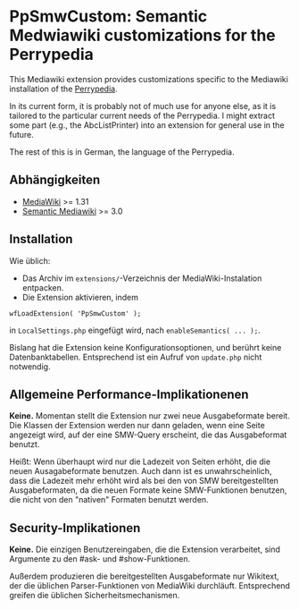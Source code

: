 # PpSmwCustom: Semantic Medwiawiki customizations for the Perrypedia 

This Mediawiki extension provides customizations specific to the Mediawiki installation of the [Perrypedia](http://www.perrypedia.proc).

In its current form, it is probably not of much use for anyone else, as it is 
tailored to the particular current needs of the Perrypedia. I might extract some 
part (e.g., the AbcListPrinter) into an extension for general use in the future.

The rest of this is in German, the language of the Perrypedia.

## Abhängigkeiten

* [MediaWiki](https://www.mediawiki.org) >= 1.31
* [Semantic Mediawiki](https://www.semantic-mediawiki.org) >= 3.0

## Installation

Wie üblich:

* Das Archiv im `extensions/`-Verzeichnis der MediaWiki-Instalation entpacken.
* Die Extension aktivieren, indem 
```
wfLoadExtension( 'PpSmwCustom' );
```
in `LocalSettings.php` eingefügt wird, nach `enableSemantics( ... );`.

Bislang hat die Extension keine Konfigurationsoptionen, und berührt keine Datenbanktabellen. Entsprechend ist ein Aufruf von `update.php` nicht notwendig.

## Allgemeine Performance-Implikationenen

**Keine.** Momentan stellt die Extension nur zwei neue Ausgabeformate bereit. 
Die Klassen der Extension werden nur dann geladen, wenn eine Seite angezeigt 
wird, auf der eine SMW-Query erscheint, die das Ausgabeformat benutzt.

Heißt: Wenn überhaupt wird nur die Ladezeit von Seiten erhöht, die die neuen
Ausagabeformate benutzen. Auch dann ist es unwahrscheinlich, dass die Ladezeit
mehr erhöht wird als bei den von SMW bereitgestellten Ausgabeformaten, da die
neuen Formate keine SMW-Funktionen benutzen, die nicht von den "nativen" 
Formaten benutzt werden.

## Security-Implikationen

**Keine.** Die einzigen Benutzereingaben, die die Extension verarbeitet, sind 
Argumente zu den #ask- und #show-Funktionen. 

Außerdem produzieren die bereitgestellten Ausgabeformate nur Wikitext, der 
die üblichen Parser-Funktionen von MediaWiki durchläuft. Entsprechend greifen 
die üblichen Sicherheitsmechanismen. 
